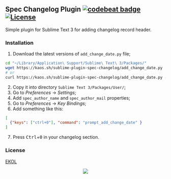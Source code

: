 ## Spec Changelog Plugin [![codebeat badge](https://codebeat.co/badges/bce2e63a-1ae7-4a31-8fed-3af4d751f4f4)](https://codebeat.co/projects/github-com-essentialkaos-sublime-plugin-spec-changelog-master) [![License](https://gh.kaos.st/ekol.svg)](https://essentialkaos.com/ekol)

Simple plugin for Sublime Text 3 for adding changelog record header.

### Installation

1. Download the latest versions of `add_change_date.py` file;
```bash
cd "~/Library/Application\ Support/Sublime\ Text\ 3/Packages/"
wget https://kaos.sh/sublime-plugin-spec-changelog/add_change_date.py
# or
curl https://kaos.sh/sublime-plugin-spec-changelog/add_change_date.py -o "~/Library/Application\ Support/Sublime\ Text\ 3/Packages/add_change_date.py"
```
2. Copy it into directory `Sublime Text 3/Packages/User/`;
3. Go to _Preferences_ → _Settings_;
4. Add `spec_author_name` and `spec_author_mail` properties;
5. Go to _Preferences_ → _Key Bindings_;
6. Add something like this:
```json
[
  {"keys": ["ctrl+0"], "command": "prompt_add_change_date" }
]
```
7. Press <kbd>Ctrl</kbd>+<kbd>0</kbd> in your changelog section.

### License

[EKOL](https://essentialkaos.com/ekol)

<p align="center"><a href="https://essentialkaos.com"><img src="https://gh.kaos.st/ekgh.svg"/></a></p>
